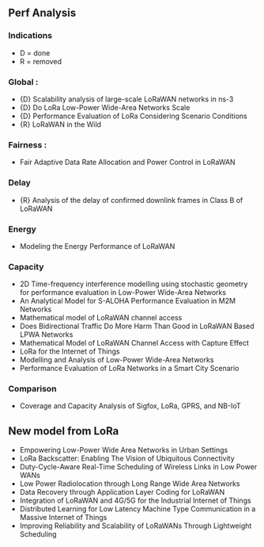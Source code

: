 ## Perf Analysis

### Indications
- D = done
- R = removed

### Global :
- {D} Scalability analysis of large-scale LoRaWAN networks in ns-3
- {D} Do LoRa Low-Power Wide-Area Networks Scale
- {D} Performance Evaluation of LoRa Considering Scenario Conditions
- {R} LoRaWAN in the Wild

### Fairness :
- Fair Adaptive Data Rate Allocation and Power Control in LoRaWAN

### Delay
- {R} Analysis of the delay of confirmed downlink frames in Class B of LoRaWAN

### Energy
- Modeling the Energy Performance of LoRaWAN

### Capacity
- 2D Time-frequency interference modelling using stochastic geometry for performance evaluation in Low-Power Wide-Area Networks
- An Analytical Model for S-ALOHA Performance Evaluation in M2M Networks
- Mathematical model of LoRaWAN channel access
- Does Bidirectional Traffic Do More Harm Than Good in LoRaWAN Based LPWA Networks
- Mathematical Model of LoRaWAN Channel Access with Capture Effect
- LoRa for the Internet of Things
- Modelling and Analysis of Low-Power Wide-Area Networks
- Performance Evaluation of LoRa Networks in a Smart City Scenario

### Comparison
- Coverage and Capacity Analysis of Sigfox, LoRa, GPRS, and NB-IoT

## New model from LoRa
- Empowering Low-Power Wide Area Networks in Urban Settings
- LoRa Backscatter: Enabling The Vision of Ubiquitous Connectivity
- Duty-Cycle-Aware Real-Time Scheduling of Wireless Links in Low Power WANs
- Low Power Radiolocation through Long Range Wide Area Networks
- Data Recovery through Application Layer Coding for LoRaWAN
- Integration of LoRaWAN and 4G/5G for the Industrial Internet of Things
- Distributed Learning for Low Latency Machine Type Communication in a Massive Internet of Things
- Improving Reliability and Scalability of LoRaWANs Through Lightweight Scheduling
